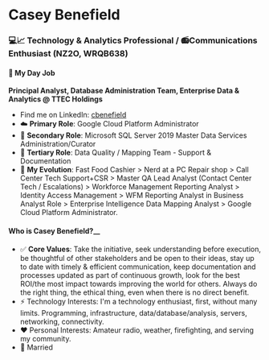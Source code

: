 # Casey Benefield
### 💻📈 Technology & Analytics Professional / 📻Communications Enthusiast (NZ2O, WRQB638)

#### 🏢 My Day Job
__Principal Analyst, Database Administration Team, Enterprise Data & Analytics @ TTEC Holdings__
* Find me on LinkedIn: [cbenefield](https://www.linkedin.com/in/cbenefield/)
* ☁️ __Primary Role__: Google Cloud Platform Administrator
* 🔑 __Secondary Role__: Microsoft SQL Server 2019 Master Data Services Administration/Curator
* 🚥 __Tertiary Role__: Data Quality / Mapping Team - Support & Documentation
* 🌟 __My Evolution__: Fast Food Cashier > Nerd at a PC Repair shop > Call Center Tech Support+CSR > Master QA Lead Analyst (Contact Center Tech / Escalations) > Workforce Management Reporting Analyst > Identity Access Management > WFM Reporting Analyst in Business Analyst Role > Enterprise Intelligence Data Mapping Analyst > Google Cloud Platform Administrator.
  
#### Who is Casey Benefield?__
* ✅ __Core Values__: Take the initiative, seek understanding before execution, be thoughtful of other stakeholders and be open to their ideas, stay up to date with timely & efficient communication, keep documentation and processes updated as part of continuous growth, look for the best ROI/the most impact towards improving the world for others. Always do the right thing, the ethical thing, even when there is no direct benefit.
* ⚡ Technology Interests: I'm a technology enthusiast, first, without many limits. Programming, infrastructure, data/database/analysis, servers, networking, connectivity.
* ❤️ Personal Interests: Amateur radio, weather, firefighting, and serving my community.
* 💞 Married


